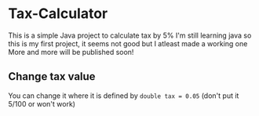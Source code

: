# Tax-Calculator
This is a simple Java project to calculate tax by 5%
I'm still learning java so this is my first project, it seems not good but I atleast made a working one
More and more will be published soon!

## Change tax value
You can change it where it is defined by `double tax = 0.05` (don't put it 5/100 or won't work)
